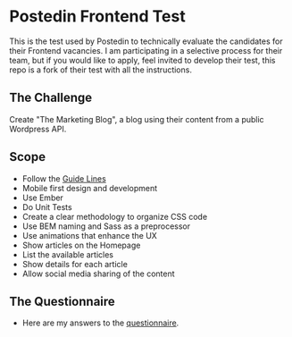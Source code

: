 # Postedin Frontend Test

This is the test used by Postedin to technically evaluate the candidates for their Frontend vacancies. I am participating in a selective process for their team, but if you would like to apply, feel invited to develop their test, this repo is a fork of their test with all the instructions.

## The Challenge

Create "The Marketing Blog", a blog using their content from a public Wordpress API.

## Scope
  - Follow the [Guide Lines](GUIDELINES.md)
  - Mobile first design and development
  - Use Ember
  - Do Unit Tests
  - Create a clear methodology to organize CSS code
  - Use BEM naming and Sass as a preprocessor
  - Use animations that enhance the UX
  - Show articles on the Homepage
  - List the available articles
  - Show details for each article
  - Allow social media sharing of the content

## The Questionnaire
  - Here are my answers to the [questionnaire](QUESTIONNAIRE.md).
